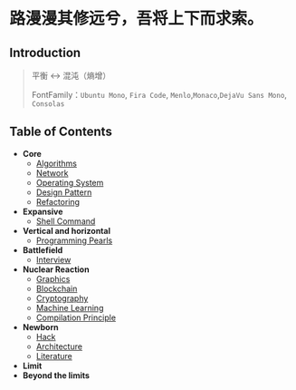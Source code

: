 # 路漫漫其修远兮，吾将上下而求索。

## Introduction

> 平衡 ↔ 混沌（熵增）
>
> FontFamily：`Ubuntu Mono`, `Fira Code`, `Menlo`,`Monaco`,`DejaVu Sans Mono`, `Consolas`



## Table of Contents

+ **Core**
  + [Algorithms](/docs/Core/Algorithms/Main.md)
  + [Network](/docs/Core/Network/Main.md)
  + [Operating System](/docs/Core/System/Main.md)
  + [Design Pattern](/docs/Core/DesignPattern/DesignPatterns.md)
  + [Refactoring](/docs/Core/Refactoring/Refactoring.md)
+ **Expansive** 
  + [Shell Command](/docs/Expansive/Shell/Main.md)
+ **Vertical and horizontal**
  + [Programming Pearls]()
+ **Battlefield**
  + [Interview]()
+ **Nuclear Reaction**
  - [Graphics]()
  - [Blockchain]()
  - [Cryptography]()
  - [Machine Learning]()
  - [Compilation Principle]()
+ **Newborn**
  + [Hack](/docs/Newborn/Hack/Main.md)
  + [Architecture](/docs/Newborn/Architecture/Main.md)
  + [Literature](/docs/Newborn/Literaturet/Main.md)
+ **Limit**
+ **Beyond the limits**

